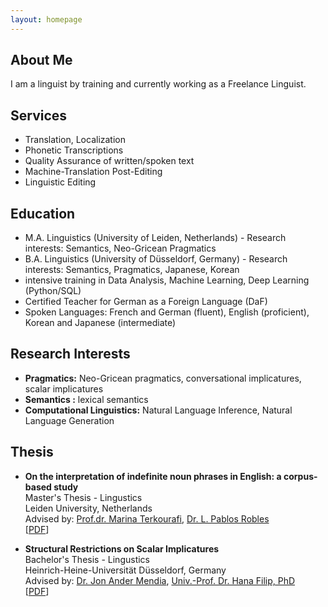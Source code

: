 ```yaml
---
layout: homepage
---
```


## About Me

I am a linguist by training and currently working as a Freelance Linguist.

## Services

- Translation, Localization
- Phonetic Transcriptions
- Quality Assurance of written/spoken text
- Machine-Translation Post-Editing
- Linguistic Editing

## Education

- M.A. Linguistics (University of Leiden, Netherlands) - Research interests: Semantics, Neo-Gricean Pragmatics
- B.A. Linguistics (University of Düsseldorf, Germany) - Research interests: Semantics, Pragmatics, Japanese, Korean
- intensive training in Data Analysis, Machine Learning, Deep Learning (Python/SQL)
- Certified Teacher for German as a Foreign Language (DaF)
- Spoken Languages: French and German (fluent), English (proficient), Korean and Japanese (intermediate)

## Research Interests

- **Pragmatics:**  Neo-Gricean pragmatics, conversational implicatures, scalar implicatures
- **Semantics :** lexical semantics
- **Computational Linguistics:** Natural Language Inference, Natural Language Generation

## Thesis

- **On the interpretation of indefinite noun phrases in English: a corpus-based study**
  <br>
  Master's Thesis - Lingustics
  <br>
  Leiden University, Netherlands
  <br>
  Advised by: [Prof.dr. Marina Terkourafi](https://www.universiteitleiden.nl/en/staffmembers/marina-terkourafi), [Dr. L. Pablos Robles](https://www.universiteitleiden.nl/en/staffmembers/leticia-pablos-robles#tab-1)
  <br>
  [[PDF](MA.pdf)]

- **Structural Restrictions on Scalar Implicatures**
  <br>
  Bachelor's Thesis - Lingustics
  <br>
  Heinrich-Heine-Universität Düsseldorf, Germany
  <br>
  Advised by: [Dr. Jon Ander Mendia](https://jamendia.github.io), [Univ.-Prof. Dr. Hana Filip, PhD](https://hanafilip.com)
  <br>
  [[PDF](BA.pdf)]
